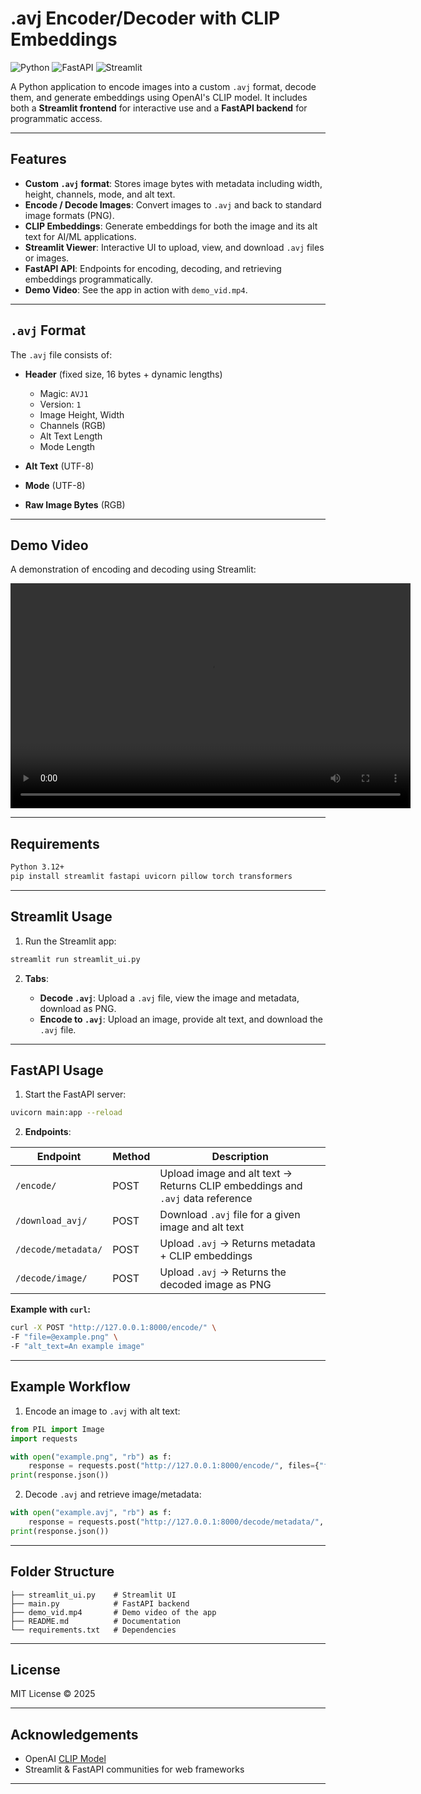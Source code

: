 # .avj Encoder/Decoder with CLIP Embeddings

![Python](https://img.shields.io/badge/Python-3.12-blue)
![FastAPI](https://img.shields.io/badge/FastAPI-0.101-green)
![Streamlit](https://img.shields.io/badge/Streamlit-1.30-orange)

A Python application to encode images into a custom `.avj` format, decode them, and generate embeddings using OpenAI's CLIP model. It includes both a **Streamlit frontend** for interactive use and a **FastAPI backend** for programmatic access.

---

## Features

* **Custom `.avj` format**: Stores image bytes with metadata including width, height, channels, mode, and alt text.
* **Encode / Decode Images**: Convert images to `.avj` and back to standard image formats (PNG).
* **CLIP Embeddings**: Generate embeddings for both the image and its alt text for AI/ML applications.
* **Streamlit Viewer**: Interactive UI to upload, view, and download `.avj` files or images.
* **FastAPI API**: Endpoints for encoding, decoding, and retrieving embeddings programmatically.
* **Demo Video**: See the app in action with `demo_vid.mp4`.

---

## `.avj` Format

The `.avj` file consists of:

* **Header** (fixed size, 16 bytes + dynamic lengths)

  * Magic: `AVJ1`
  * Version: `1`
  * Image Height, Width
  * Channels (RGB)
  * Alt Text Length
  * Mode Length
* **Alt Text** (UTF-8)
* **Mode** (UTF-8)
* **Raw Image Bytes** (RGB)

---

## Demo Video

A demonstration of encoding and decoding using Streamlit:

<video width="640" height="360" controls>
  <source src="demo_vid.mp4" type="video/mp4">
  Your browser does not support the video tag.
</video>


---

## Requirements

```bash
Python 3.12+
pip install streamlit fastapi uvicorn pillow torch transformers
```

---

## Streamlit Usage

1. Run the Streamlit app:

```bash
streamlit run streamlit_ui.py
```

2. **Tabs**:

   * **Decode `.avj`**: Upload a `.avj` file, view the image and metadata, download as PNG.
   * **Encode to `.avj`**: Upload an image, provide alt text, and download the `.avj` file.

---

## FastAPI Usage

1. Start the FastAPI server:

```bash
uvicorn main:app --reload
```

2. **Endpoints**:

| Endpoint            | Method | Description                                                                   |
| ------------------- | ------ | ----------------------------------------------------------------------------- |
| `/encode/`          | POST   | Upload image and alt text → Returns CLIP embeddings and `.avj` data reference |
| `/download_avj/`    | POST   | Download `.avj` file for a given image and alt text                           |
| `/decode/metadata/` | POST   | Upload `.avj` → Returns metadata + CLIP embeddings                            |
| `/decode/image/`    | POST   | Upload `.avj` → Returns the decoded image as PNG                              |

**Example with `curl`:**

```bash
curl -X POST "http://127.0.0.1:8000/encode/" \
-F "file=@example.png" \
-F "alt_text=An example image"
```

---

## Example Workflow

1. Encode an image to `.avj` with alt text:

```python
from PIL import Image
import requests

with open("example.png", "rb") as f:
    response = requests.post("http://127.0.0.1:8000/encode/", files={"file": f}, data={"alt_text": "Example image"})
print(response.json())
```

2. Decode `.avj` and retrieve image/metadata:

```python
with open("example.avj", "rb") as f:
    response = requests.post("http://127.0.0.1:8000/decode/metadata/", files={"file": f})
print(response.json())
```

---

## Folder Structure

```
├── streamlit_ui.py    # Streamlit UI
├── main.py            # FastAPI backend
├── demo_vid.mp4       # Demo video of the app
├── README.md          # Documentation
└── requirements.txt   # Dependencies
```

---

## License

MIT License © 2025

---

## Acknowledgements

* OpenAI [CLIP Model](https://huggingface.co/openai/clip-vit-base-patch32)
* Streamlit & FastAPI communities for web frameworks

---


